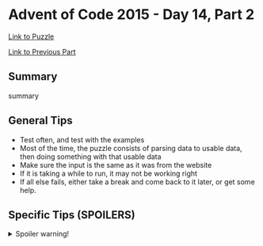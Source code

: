 # Advent of Code 2015 - Day 14, Part 2

[Link to Puzzle](https://adventofcode.com/2015/day/14#part2)

[Link to Previous Part](https://github.com/CodingAP/unofficial-aoc-syllabus/blob/main/years/2015/day14/part1.md)

## Summary
summary

## General Tips
- Test often, and test with the examples
- Most of the time, the puzzle consists of parsing data to usable data, then doing something with that usable data
- Make sure the input is the same as it was from the website
- If it is taking a while to run, it may not be working right
- If all else fails, either take a break and come back to it later, or get some help.

## Specific Tips (SPOILERS)
<details> <summary>Spoiler warning!</summary>

specific tips

</details>